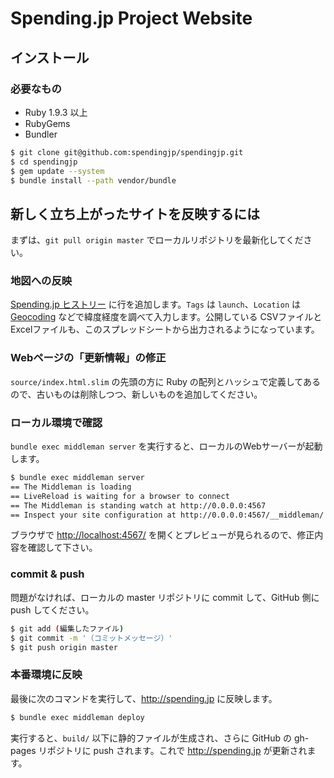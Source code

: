 # Spending.jp Project Website

## インストール

### 必要なもの

* Ruby 1.9.3 以上
* RubyGems
* Bundler

```bash
$ git clone git@github.com:spendingjp/spendingjp.git
$ cd spendingjp
$ gem update --system
$ bundle install --path vendor/bundle
```

## 新しく立ち上がったサイトを反映するには

まずは、`git pull origin master` でローカルリポジトリを最新化してください。

### 地図への反映

[Spending.jp ヒストリー](https://docs.google.com/spreadsheet/ccc?key=0AnJGwhMm-ribdEJ6V25HRTV2azVRNkpjTTJSQ3k3Nnc&usp=sharing) に行を追加します。`Tags` は `launch`、`Location` は [Geocoding](http://www.geocoding.jp/) などで緯度経度を調べて入力します。公開している CSVファイルと Excelファイルも、このスプレッドシートから出力されるようになっています。

### Webページの「更新情報」の修正

`source/index.html.slim` の先頭の方に Ruby の配列とハッシュで定義してあるので、古いものは削除しつつ、新しいものを追加してください。

### ローカル環境で確認

`bundle exec middleman server` を実行すると、ローカルのWebサーバーが起動します。

```bash
$ bundle exec middleman server
== The Middleman is loading
== LiveReload is waiting for a browser to connect
== The Middleman is standing watch at http://0.0.0.0:4567
== Inspect your site configuration at http://0.0.0.0:4567/__middleman/
```

ブラウザで [http://localhost:4567/](http://localhost:4567/) を開くとプレビューが見られるので、修正内容を確認して下さい。

### commit & push

問題がなければ、ローカルの master リポジトリに commit して、GitHub 側に push してください。

```bash
$ git add (編集したファイル)
$ git commit -m '（コミットメッセージ）'
$ git push origin master
```

### 本番環境に反映

最後に次のコマンドを実行して、http://spending.jp に反映します。

```bash
$ bundle exec middleman deploy
```

実行すると、`build/` 以下に静的ファイルが生成され、さらに GitHub の gh-pages リポジトリに push されます。これで http://spending.jp が更新されます。

